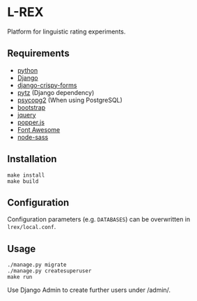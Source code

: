 # L-REX

Platform for linguistic rating experiments.

## Requirements

- [python](https://www.python.org/)
- [Django](https://www.djangoproject.com/)
- [django-crispy-forms](https://github.com/django-crispy-forms/django-crispy-forms)
- [pytz](https://pythonhosted.org/pytz/) (Django dependency)
- [psycopg2](http://initd.org/psycopg/) (When using PostgreSQL)
- [bootstrap](https://getbootstrap.com/)
- [jquery](https://jquery.com/)
- [popper.js](https://popper.js.org/)
- [Font Awesome](https://fontawesome.com/)
- [node-sass](https://github.com/sass/node-sass)


## Installation

```
make install
make build
```

## Configuration

Configuration parameters (e.g. `DATABASES`) can be overwritten in `lrex/local.conf`.

## Usage

```
./manage.py migrate
./manage.py createsuperuser
make run
```

Use Django Admin to create further users under /admin/.
